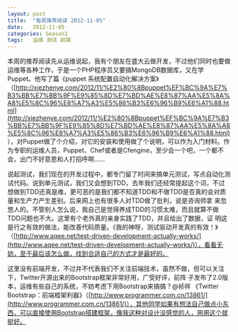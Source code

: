 ```yaml
---
layout: post
title:  "每周推荐阅读 2012-11-05"
date:   2012-11-05
categories: Season1
tags:   运维 测试 前端
---
```


本周的推荐阅读先从运维说起，我有个朋友在盛大云做开发，不过他们同时也要做运维等各种工作，于是一个PHP程序员又要搞MongoDB数据库，又在学Puppet。他写了篇《puppet 系统配置自动化解决方案》（[http://xiezhenye.com/2012/11/%E2%80%8Bpuppet%EF%BC%9A%E7%B3%BB%E7%BB%9F%E9%85%8D%E7%BD%AE%E8%87%AA%E5%8A%A8%E5%8C%96%E8%A7%A3%E5%86%B3%E6%96%B9%E6%A1%88.html](http://xiezhenye.com/2012/11/%E2%80%8Bpuppet%EF%BC%9A%E7%B3%BB%E7%BB%9F%E9%85%8D%E7%BD%AE%E8%87%AA%E5%8A%A8%E5%8C%96%E8%A7%A3%E5%86%B3%E6%96%B9%E6%A1%88.html) ），对Puppet做了个介绍，对它的安装和使用做了个说明，可以作为入门材料。作为专职的运维人员，Puppet、Chef或者是Cfengine，至少会一个吧，一个都不会，出门不好意思和人打招呼啊……

说起测试，我们现在的开发过程中，都专门留了时间来搞单元测试，写点自动化测试代码。说到单元测试，我们又会想到TDD，去年我们还经常提起这个词，不过 想做到TDD还真是难，更可恶的是我们都不知道TDD和不做TDD是否真的会对质量和生产力产生差别。后来网上也有很多人对TDD做了批判，说是咨询师拿 来忽悠人的。不管别人怎么说，我自己是觉得养成TDD的习惯太难，而且就算不做TDD问题也不大。这里有个老外真的亲身实践了TDD，并且给出了数据，证 明这是行之有效的做法，能改善代码质量。《我的神呀，测试驱动开发真的有效！》（[http://www.aqee.net/test-driven-development-actually-works/](http://www.aqee.net/test-driven-development-actually-works/)），看看无妨，至于最后该怎么做，找到合适自己的方式才是最好的。

这里没有前端开发，不过并不代表我们不关注前端技术，虽然不做，但可以关注下，Twitter开源出来的Bootstrap框架非常好用，广受好评，前阵 子发布了2.0版本，运维有些自己的系统，不妨考虑下用Bootstrap来搞搞？@祯祥 《Twitter Bootstrap：前端框架利器》（[http://www.programmer.com.cn/13861/](http://www.programmer.com.cn/13861/)），其他同学如果有想法自己做点小东西，可以直接使用Bootstrap搭建框架，像我这种对设计没感觉的人，用用这个就挺好。

